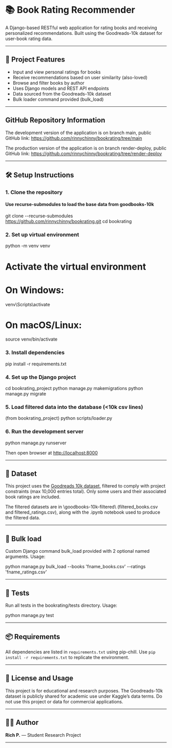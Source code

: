 # 📚 Book Rating Recommender

A Django-based RESTful web application for rating books and receiving personalized recommendations. Built using the Goodreads-10k dataset for user-book rating data.

---

## 🚀 Project Features

- Input and view personal ratings for books
- Receive recommendations based on user similarity (also-loved)
- Browse and filter books by author
- Uses Django models and REST API endpoints
- Data sourced from the Goodreads-10k dataset
- Bulk loader command provided (bulk_load)

---

## GitHub Repository Information

The development version of the application is on branch main, public GitHub link:
https://github.com/rinnychinny/bookrating/tree/main

The production version of the application is on branch render-deploy, public GitHub link:
https://github.com/rinnychinny/bookrating/tree/render-deploy

---

## 🛠️ Setup Instructions

### 1. Clone the repository

#### Use recurse-submodules to load the base data from goodbooks-10k

git clone --recurse-submodules https://github.com/rinnychinny/bookrating.git
cd bookrating

### 2. Set up virtual environment

python -m venv venv

# Activate the virtual environment

# On Windows:

venv\Scripts\activate

# On macOS/Linux:

source venv/bin/activate

### 3. Install dependencies

pip install -r requirements.txt

### 4. Set up the Django project

cd bookrating_project
python manage.py makemigrations
python manage.py migrate

### 5. Load filtered data into the database (<10k csv lines)

(from bookrating_project)
python scripts/loader.py

### 6. Run the development server

python manage.py runserver

Then open browser at [http://localhost:8000](http://localhost:8000)

---

## 📁 Dataset

This project uses the [Goodreads 10k dataset](https://www.kaggle.com/datasets/zygmunt/goodbooks-10k), filtered to comply with project constraints (max 10,000 entries total). Only some users and their associated book ratings are included.

The filtered datasets are in \goodbooks-10k-filtered\ (filtered_books.csv and filtered_ratings.csv), along with the .ipynb notebook used to produce the filtered data.

---

## 📁 Bulk load

Custom Django command bulk_load provided with 2 optional named arguments. Usage:

python manage.py bulk_load --books 'fname_books.csv' --ratings 'fname_ratings.csv'

---

## 📁 Tests

Run all tests in the bookrating/tests directory. Usage:

python manage.py test

---

## 📦 Requirements

All dependencies are listed in `requirements.txt` using pip-chill. Use `pip install -r requirements.txt` to replicate the environment.

---

## 🧠 License and Usage

This project is for educational and research purposes. The Goodreads-10k dataset is publicly shared for academic use under Kaggle’s data terms. Do not use this project or data for commercial applications.

---

## 👨‍💻 Author

**Rich P.** — Student Research Project

---

